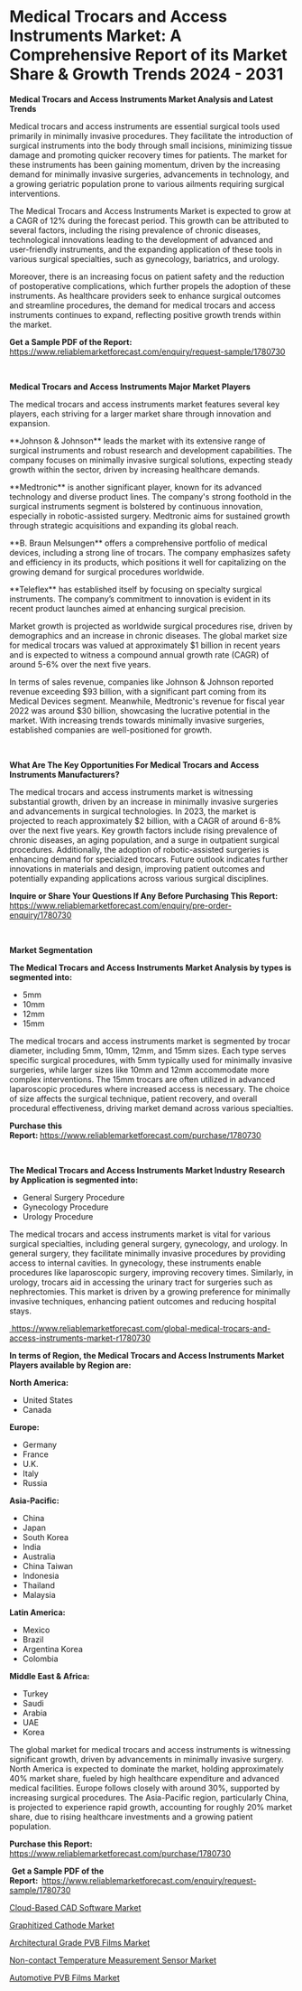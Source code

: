 <p><h1>Medical Trocars and Access Instruments Market: A Comprehensive Report of its Market Share & Growth Trends 2024 - 2031</h1></p><p><strong>Medical Trocars and Access Instruments Market Analysis and Latest Trends</strong></p>
<p><p>Medical trocars and access instruments are essential surgical tools used primarily in minimally invasive procedures. They facilitate the introduction of surgical instruments into the body through small incisions, minimizing tissue damage and promoting quicker recovery times for patients. The market for these instruments has been gaining momentum, driven by the increasing demand for minimally invasive surgeries, advancements in technology, and a growing geriatric population prone to various ailments requiring surgical interventions.</p><p>The Medical Trocars and Access Instruments Market is expected to grow at a CAGR of 12% during the forecast period. This growth can be attributed to several factors, including the rising prevalence of chronic diseases, technological innovations leading to the development of advanced and user-friendly instruments, and the expanding application of these tools in various surgical specialties, such as gynecology, bariatrics, and urology.</p><p>Moreover, there is an increasing focus on patient safety and the reduction of postoperative complications, which further propels the adoption of these instruments. As healthcare providers seek to enhance surgical outcomes and streamline procedures, the demand for medical trocars and access instruments continues to expand, reflecting positive growth trends within the market.</p></p>
<p><strong>Get a Sample PDF of the Report:&nbsp;</strong> <a href="https://www.reliablemarketforecast.com/enquiry/request-sample/1780730?utm_campaign=1178&utm_medium=2&utm_source=Github&utm_content=ia&utm_term=13102024&utm_id=medical-trocars-and-access-instruments">https://www.reliablemarketforecast.com/enquiry/request-sample/1780730</a></p>
<p>&nbsp;</p>
<p><strong>Medical Trocars and Access Instruments Major Market Players</strong></p>
<p><p>The medical trocars and access instruments market features several key players, each striving for a larger market share through innovation and expansion. </p><p>**Johnson & Johnson** leads the market with its extensive range of surgical instruments and robust research and development capabilities. The company focuses on minimally invasive surgical solutions, expecting steady growth within the sector, driven by increasing healthcare demands.</p><p>**Medtronic** is another significant player, known for its advanced technology and diverse product lines. The company's strong foothold in the surgical instruments segment is bolstered by continuous innovation, especially in robotic-assisted surgery. Medtronic aims for sustained growth through strategic acquisitions and expanding its global reach.</p><p>**B. Braun Melsungen** offers a comprehensive portfolio of medical devices, including a strong line of trocars. The company emphasizes safety and efficiency in its products, which positions it well for capitalizing on the growing demand for surgical procedures worldwide.</p><p>**Teleflex** has established itself by focusing on specialty surgical instruments. The company’s commitment to innovation is evident in its recent product launches aimed at enhancing surgical precision.</p><p>Market growth is projected as worldwide surgical procedures rise, driven by demographics and an increase in chronic diseases. The global market size for medical trocars was valued at approximately $1 billion in recent years and is expected to witness a compound annual growth rate (CAGR) of around 5-6% over the next five years.</p><p>In terms of sales revenue, companies like Johnson & Johnson reported revenue exceeding $93 billion, with a significant part coming from its Medical Devices segment. Meanwhile, Medtronic's revenue for fiscal year 2022 was around $30 billion, showcasing the lucrative potential in the market. With increasing trends towards minimally invasive surgeries, established companies are well-positioned for growth.</p></p>
<p>&nbsp;</p>
<p><strong>What Are The Key Opportunities For Medical Trocars and Access Instruments Manufacturers?</strong></p>
<p><p>The medical trocars and access instruments market is witnessing substantial growth, driven by an increase in minimally invasive surgeries and advancements in surgical technologies. In 2023, the market is projected to reach approximately $2 billion, with a CAGR of around 6-8% over the next five years. Key growth factors include rising prevalence of chronic diseases, an aging population, and a surge in outpatient surgical procedures. Additionally, the adoption of robotic-assisted surgeries is enhancing demand for specialized trocars. Future outlook indicates further innovations in materials and design, improving patient outcomes and potentially expanding applications across various surgical disciplines.</p></p>
<p><strong>Inquire or Share Your Questions If Any Before Purchasing This Report:</strong> <a href="https://www.reliablemarketforecast.com/enquiry/pre-order-enquiry/1780730?utm_campaign=1178&utm_medium=2&utm_source=Github&utm_content=ia&utm_term=13102024&utm_id=medical-trocars-and-access-instruments">https://www.reliablemarketforecast.com/enquiry/pre-order-enquiry/1780730</a></p>
<p>&nbsp;</p>
<p><strong>Market Segmentation</strong></p>
<p><strong>The Medical Trocars and Access Instruments Market Analysis by types is segmented into:</strong></p>
<p><ul><li>5mm</li><li>10mm</li><li>12mm</li><li>15mm</li></ul></p>
<p><p>The medical trocars and access instruments market is segmented by trocar diameter, including 5mm, 10mm, 12mm, and 15mm sizes. Each type serves specific surgical procedures, with 5mm typically used for minimally invasive surgeries, while larger sizes like 10mm and 12mm accommodate more complex interventions. The 15mm trocars are often utilized in advanced laparoscopic procedures where increased access is necessary. The choice of size affects the surgical technique, patient recovery, and overall procedural effectiveness, driving market demand across various specialties.</p></p>
<p><strong>Purchase this Report:&nbsp;</strong><a href="https://www.reliablemarketforecast.com/purchase/1780730?utm_campaign=1178&utm_medium=2&utm_source=Github&utm_content=ia&utm_term=13102024&utm_id=medical-trocars-and-access-instruments">https://www.reliablemarketforecast.com/purchase/1780730</a></p>
<p>&nbsp;</p>
<p><strong>The Medical Trocars and Access Instruments Market Industry Research by Application is segmented into:</strong></p>
<p><ul><li>General Surgery Procedure</li><li>Gynecology Procedure</li><li>Urology Procedure</li></ul></p>
<p><p>The medical trocars and access instruments market is vital for various surgical specialties, including general surgery, gynecology, and urology. In general surgery, they facilitate minimally invasive procedures by providing access to internal cavities. In gynecology, these instruments enable procedures like laparoscopic surgery, improving recovery times. Similarly, in urology, trocars aid in accessing the urinary tract for surgeries such as nephrectomies. This market is driven by a growing preference for minimally invasive techniques, enhancing patient outcomes and reducing hospital stays.</p></p>
<p><a href="https://www.reliablemarketforecast.com/global-medical-trocars-and-access-instruments-market-r1780730?utm_campaign=1178&utm_medium=2&utm_source=Github&utm_content=ia&utm_term=13102024&utm_id=medical-trocars-and-access-instruments">&nbsp;https://www.reliablemarketforecast.com/global-medical-trocars-and-access-instruments-market-r1780730</a></p>
<p><strong>In terms of Region, the Medical Trocars and Access Instruments Market Players available by Region are:</strong></p>
<p>
    <p> <strong> North America: </strong>
        <ul>
            <li>United States</li>
            <li>Canada</li>
        </ul>
        </p> 
    <p> <strong> Europe: </strong>
        <ul>
            <li>Germany</li>
            <li>France</li>
            <li>U.K.</li>
            <li>Italy</li>
            <li>Russia</li>
        </ul>
        </p> 
    <p> <strong> Asia-Pacific: </strong>
        <ul>
            <li>China</li>
            <li>Japan</li>
            <li>South Korea</li>
            <li>India</li>
            <li>Australia</li>
            <li>China Taiwan</li>
            <li>Indonesia</li>
            <li>Thailand</li>
            <li>Malaysia</li>
        </ul>
        </p> 
    <p> <strong> Latin America: </strong>
        <ul>
            <li>Mexico</li>
            <li>Brazil</li>
            <li>Argentina Korea</li>
            <li>Colombia</li>
        </ul>
        </p> 
    <p> <strong> Middle East & Africa: </strong>
        <ul>
            <li>Turkey</li>
            <li>Saudi</li>
            <li>Arabia</li>
            <li>UAE</li>
            <li>Korea</li>
        </ul>
    </p>
    </p>
<p><p>The global market for medical trocars and access instruments is witnessing significant growth, driven by advancements in minimally invasive surgery. North America is expected to dominate the market, holding approximately 40% market share, fueled by high healthcare expenditure and advanced medical facilities. Europe follows closely with around 30%, supported by increasing surgical procedures. The Asia-Pacific region, particularly China, is projected to experience rapid growth, accounting for roughly 20% market share, due to rising healthcare investments and a growing patient population.</p></p>
<p><strong>Purchase this Report: </strong><a href="https://www.reliablemarketforecast.com/purchase/1780730?utm_campaign=1178&utm_medium=2&utm_source=Github&utm_content=ia&utm_term=13102024&utm_id=medical-trocars-and-access-instruments">https://www.reliablemarketforecast.com/purchase/1780730</a></p>
<p>&nbsp;<strong>Get a Sample PDF of the Report:&nbsp;&nbsp;</strong><a href="https://www.reliablemarketforecast.com/enquiry/request-sample/1780730?utm_campaign=1178&utm_medium=2&utm_source=Github&utm_content=ia&utm_term=13102024&utm_id=medical-trocars-and-access-instruments">https://www.reliablemarketforecast.com/enquiry/request-sample/1780730</a></p>
<p><strong></strong></p>
<p><p><a href="https://www.linkedin.com/pulse/cloud-based-cad-software-market-emerging-trends-future-prospects-mh6of?utm_campaign=1178&utm_medium=2&utm_source=Github&utm_content=ia&utm_term=13102024&utm_id=medical-trocars-and-access-instruments">Cloud-Based CAD Software Market</a></p><p><a href="https://www.linkedin.com/pulse/graphitized-cathode-revenue-growth-report-2024-2031-data-pedia-ny1cc?utm_campaign=1178&utm_medium=2&utm_source=Github&utm_content=ia&utm_term=13102024&utm_id=medical-trocars-and-access-instruments">Graphitized Cathode Market</a></p><p><a href="https://github.com/st5j1sellai/Market-Research-Report-List-1/blob/main/architectural-grade-pvb-films-market.md?utm_campaign=1178&utm_medium=2&utm_source=Github&utm_content=ia&utm_term=13102024&utm_id=medical-trocars-and-access-instruments">Architectural Grade PVB Films Market</a></p><p><a href="https://www.linkedin.com/pulse/emerging-non-contact-temperature-measurement-sensor-market-opportunities-zopqf?utm_campaign=1178&utm_medium=2&utm_source=Github&utm_content=ia&utm_term=13102024&utm_id=medical-trocars-and-access-instruments">Non-contact Temperature Measurement Sensor Market</a></p><p><a href="https://github.com/josqmxrouth/Market-Research-Report-List-1/blob/main/automotive-pvb-films-market.md?utm_campaign=1178&utm_medium=2&utm_source=Github&utm_content=ia&utm_term=13102024&utm_id=medical-trocars-and-access-instruments">Automotive PVB Films Market</a></p></p>